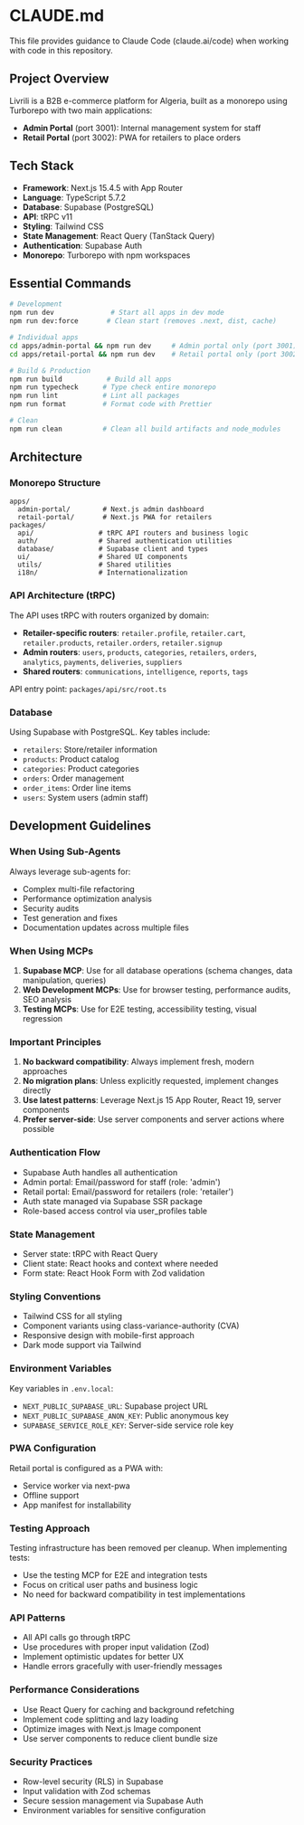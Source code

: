# CLAUDE.md

This file provides guidance to Claude Code (claude.ai/code) when working with code in this repository.

## Project Overview

Livrili is a B2B e-commerce platform for Algeria, built as a monorepo using Turborepo with two main applications:
- **Admin Portal** (port 3001): Internal management system for staff
- **Retail Portal** (port 3002): PWA for retailers to place orders

## Tech Stack

- **Framework**: Next.js 15.4.5 with App Router
- **Language**: TypeScript 5.7.2
- **Database**: Supabase (PostgreSQL)
- **API**: tRPC v11
- **Styling**: Tailwind CSS
- **State Management**: React Query (TanStack Query)
- **Authentication**: Supabase Auth
- **Monorepo**: Turborepo with npm workspaces

## Essential Commands

```bash
# Development
npm run dev              # Start all apps in dev mode
npm run dev:force       # Clean start (removes .next, dist, cache)

# Individual apps
cd apps/admin-portal && npm run dev     # Admin portal only (port 3001)
cd apps/retail-portal && npm run dev    # Retail portal only (port 3002)

# Build & Production
npm run build           # Build all apps
npm run typecheck      # Type check entire monorepo
npm run lint           # Lint all packages
npm run format         # Format code with Prettier

# Clean
npm run clean          # Clean all build artifacts and node_modules
```

## Architecture

### Monorepo Structure
```
apps/
  admin-portal/        # Next.js admin dashboard
  retail-portal/       # Next.js PWA for retailers
packages/
  api/                # tRPC API routers and business logic
  auth/               # Shared authentication utilities
  database/           # Supabase client and types
  ui/                 # Shared UI components
  utils/              # Shared utilities
  i18n/               # Internationalization
```

### API Architecture (tRPC)

The API uses tRPC with routers organized by domain:
- **Retailer-specific routers**: `retailer.profile`, `retailer.cart`, `retailer.products`, `retailer.orders`, `retailer.signup`
- **Admin routers**: `users`, `products`, `categories`, `retailers`, `orders`, `analytics`, `payments`, `deliveries`, `suppliers`
- **Shared routers**: `communications`, `intelligence`, `reports`, `tags`

API entry point: `packages/api/src/root.ts`

### Database

Using Supabase with PostgreSQL. Key tables include:
- `retailers`: Store/retailer information
- `products`: Product catalog
- `categories`: Product categories
- `orders`: Order management
- `order_items`: Order line items
- `users`: System users (admin staff)

## Development Guidelines

### When Using Sub-Agents
Always leverage sub-agents for:
- Complex multi-file refactoring
- Performance optimization analysis
- Security audits
- Test generation and fixes
- Documentation updates across multiple files

### When Using MCPs
1. **Supabase MCP**: Use for all database operations (schema changes, data manipulation, queries)
2. **Web Development MCPs**: Use for browser testing, performance audits, SEO analysis
3. **Testing MCPs**: Use for E2E testing, accessibility testing, visual regression

### Important Principles
1. **No backward compatibility**: Always implement fresh, modern approaches
2. **No migration plans**: Unless explicitly requested, implement changes directly
3. **Use latest patterns**: Leverage Next.js 15 App Router, React 19, server components
4. **Prefer server-side**: Use server components and server actions where possible

### Authentication Flow
- Supabase Auth handles all authentication
- Admin portal: Email/password for staff (role: 'admin')
- Retail portal: Email/password for retailers (role: 'retailer')
- Auth state managed via Supabase SSR package
- Role-based access control via user_profiles table

### State Management
- Server state: tRPC with React Query
- Client state: React hooks and context where needed
- Form state: React Hook Form with Zod validation

### Styling Conventions
- Tailwind CSS for all styling
- Component variants using class-variance-authority (CVA)
- Responsive design with mobile-first approach
- Dark mode support via Tailwind

### Environment Variables
Key variables in `.env.local`:
- `NEXT_PUBLIC_SUPABASE_URL`: Supabase project URL
- `NEXT_PUBLIC_SUPABASE_ANON_KEY`: Public anonymous key
- `SUPABASE_SERVICE_ROLE_KEY`: Server-side service role key

### PWA Configuration
Retail portal is configured as a PWA with:
- Service worker via next-pwa
- Offline support
- App manifest for installability

### Testing Approach
Testing infrastructure has been removed per cleanup. When implementing tests:
- Use the testing MCP for E2E and integration tests
- Focus on critical user paths and business logic
- No need for backward compatibility in test implementations

### API Patterns
- All API calls go through tRPC
- Use procedures with proper input validation (Zod)
- Implement optimistic updates for better UX
- Handle errors gracefully with user-friendly messages

### Performance Considerations
- Use React Query for caching and background refetching
- Implement code splitting and lazy loading
- Optimize images with Next.js Image component
- Use server components to reduce client bundle size

### Security Practices
- Row-level security (RLS) in Supabase
- Input validation with Zod schemas
- Secure session management via Supabase Auth
- Environment variables for sensitive configuration